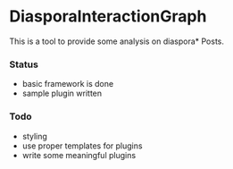 # DiasporaInteractionGraph

This is a tool to provide some analysis on diaspora* Posts.

### Status

* basic framework is done
* sample plugin written


### Todo
* styling
* use proper templates for plugins
* write some meaningful plugins